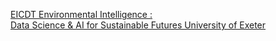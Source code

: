 [EICDT   Environmental Intelligence : </br>Data Science & AI for Sustainable Futures   University of Exeter ](https://qi.tc/qi/41935)